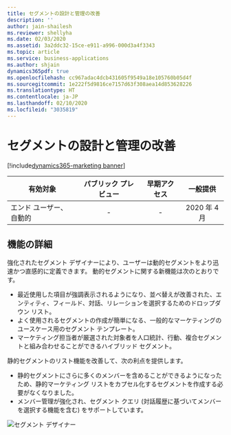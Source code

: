 ```yaml
---
title: セグメントの設計と管理の改善
description: ''
author: jain-shailesh
ms.reviewer: shellyha
ms.date: 02/03/2020
ms.assetid: 3a2ddc32-15ce-e911-a996-000d3a4f3343
ms.topic: article
ms.service: business-applications
ms.author: shjain
dynamics365pdf: true
ms.openlocfilehash: cc967adac4dcb431605f9549a18e105760b05d4f
ms.sourcegitcommit: 1e222f5d9816ce7157d63f308aea14d853628226
ms.translationtype: HT
ms.contentlocale: ja-JP
ms.lasthandoff: 02/10/2020
ms.locfileid: "3035819"
---
```

# <a name="improved-segment-design-and-management"></a>セグメントの設計と管理の改善
[!include[dynamics365-marketing banner](../includes/dynamics365-marketing.md)]

| 有効対象    |  パブリック プレビュー | 早期アクセス | 一般提供 | 
| ---------- | :----------: |:----------: |:----------: |
|エンド ユーザー、自動的|-|-| 2020 年 4 月|






## <a name="feature-details"></a>機能の詳細
<!--feature detail start -->
強化されたセグメント デザイナーにより、ユーザーは動的セグメントをより迅速かつ直感的に定義できます。 動的セグメントに関する新機能は次のとおりです。

- 最近使用した項目が強調表示されるようになり、並べ替えが改善された、エンティティ、フィールド、対話、リレーションを選択するためのドロップダウン リスト。
- よく使用されるセグメントの作成が簡単になる、一般的なマーケティングのユースケース用のセグメント テンプレート。 
- マーケティング担当者が厳選された対象者を人口統計、行動、複合セグメントと組み合わせることができるハイブリッド セグメント。

静的セグメントのリスト機能を改善して、次の利点を提供します。

- 静的セグメントにさらに多くのメンバーを含めることができるようになったため、静的マーケティング リストをカプセル化するセグメントを作成する必要がなくなりました。
- メンバー管理が強化され、セグメント クエリ (対話履歴に基づいてメンバーを選択する機能を含む) をサポートしています。
<!--feature detail end -->

![セグメント デザイナー](media/segmentation.png "セグメント デザイナー")
<!-- Picture 1 -->








